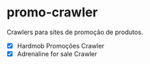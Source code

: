 # promo-crawler
Crawlers para sites de promoção de produtos.

- [x] Hardmob Promoções Crawler
- [X] Adrenaline for sale Crawler
